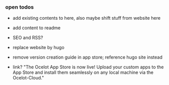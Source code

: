 ### open todos

* add existing contents to here, also maybe shift stuff from website here
* add content to readme
* SEO and RSS?
* replace website by hugo
* remove version creation guide in app store; reference hugo site instead

* link? "The Ocelot App Store is now live! Upload your custom apps to the App Store and install them seamlessly on any local machine via the Ocelot-Cloud."